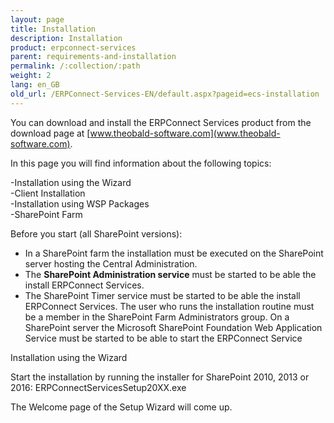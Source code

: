 ```yaml
---
layout: page
title: Installation
description: Installation
product: erpconnect-services
parent: requirements-and-installation
permalink: /:collection/:path
weight: 2
lang: en_GB
old_url: /ERPConnect-Services-EN/default.aspx?pageid=ecs-installation
---
```


You can download and install the ERPConnect Services product from the download page at [www.theobald-software.com](www.theobald-software.com).

In this page you will find information about the following topics:

-Installation using the Wizard<br>
-Client Installation<br>
-Installation using WSP Packages<br>
-SharePoint Farm<br>

Before you start (all SharePoint versions):

- In a SharePoint farm the installation must be executed on the SharePoint server hosting the Central Administration.
- The **SharePoint Administration service** must be started to be able the install ERPConnect Services.
- The SharePoint Timer service must be started to be able the install ERPConnect Services.
The user who runs the installation routine must be a member in the SharePoint Farm Administrators group. 
On a SharePoint server the Microsoft SharePoint Foundation Web Application Service must be started to be able to start the ERPConnect Service
                  

Installation using the Wizard

Start the installation by running the installer for SharePoint 2010, 2013 or 2016: ERPConnectServicesSetup20XX.exe


The Welcome page of the Setup Wizard will come up.